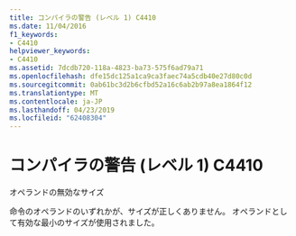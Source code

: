 ```yaml
---
title: コンパイラの警告 (レベル 1) C4410
ms.date: 11/04/2016
f1_keywords:
- C4410
helpviewer_keywords:
- C4410
ms.assetid: 7dcdb720-118a-4823-ba73-575f6ad79a71
ms.openlocfilehash: dfe15dc125a1ca9ca3faec74a5cdb40e27d80c0d
ms.sourcegitcommit: 0ab61bc3d2b6cfbd52a16c6ab2b97a8ea1864f12
ms.translationtype: MT
ms.contentlocale: ja-JP
ms.lasthandoff: 04/23/2019
ms.locfileid: "62408304"
---
```

# <a name="compiler-warning-level-1-c4410"></a>コンパイラの警告 (レベル 1) C4410

オペランドの無効なサイズ

命令のオペランドのいずれかが、サイズが正しくありません。 オペランドとして有効な最小のサイズが使用されました。